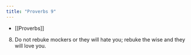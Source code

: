 ```yaml
---
title: "Proverbs 9"
---
```

- [[Proverbs]]
8. Do not rebuke mockers or they will hate you; rebuke the wise and they will love you.
